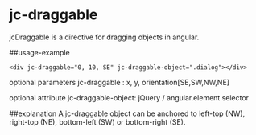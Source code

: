 jc-draggable
============
jcDraggable is a directive for dragging objects in angular.

##usage-example

    <div jc-draggable="0, 10, SE" jc-draggable-object=".dialog"></div>

optional parameters jc-draggable : x, y, orientation[SE,SW,NW,NE]

optional attribute jc-draggable-object: jQuery / angular.element selector

##explanation
A jc-draggable object can be anchored to left-top (NW), right-top (NE), bottom-left (SW) or bottom-right (SE).
